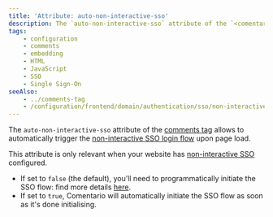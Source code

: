 ```yaml
---
title: 'Attribute: auto-non-interactive-sso'
description: The `auto-non-interactive-sso` attribute of the `<comentario-comments>` tag allows to automatically initiate SSO login upon load
tags:
    - configuration
    - comments
    - embedding
    - HTML
    - JavaScript
    - SSO
    - Single Sign-On
seeAlso:
    - ../comments-tag
    - /configuration/frontend/domain/authentication/sso/non-interactive
---
```


The `auto-non-interactive-sso` attribute of the [comments tag](../comments-tag) allows to automatically trigger the [non-interactive SSO login flow](/configuration/frontend/domain/authentication/sso/non-interactive) upon page load.

<!--more-->

This attribute is only relevant when your website has [non-interactive SSO](/configuration/frontend/domain/authentication/sso/non-interactive) configured.

* If set to `false` (the default), you'll need to programmatically initiate the SSO flow: find more details [here](/configuration/frontend/domain/authentication/sso/non-interactive#triggering-non-interactive-sso-flow).
* If set to `true`, Comentario will automatically initiate the SSO flow as soon as it's done initialising.
